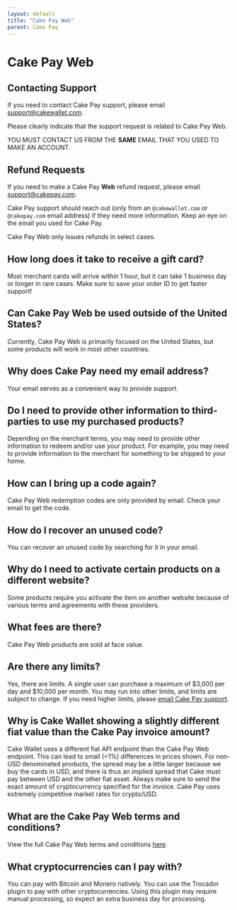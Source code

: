```yaml
---
layout: default
title: "Cake Pay Web"
parent: Cake Pay
---
```


# Cake Pay Web

## Contacting Support

If you need to contact Cake Pay support, please email [support@cakewallet.com](mailto:support@cakepay.com).

Please clearly indicate that the support request is related to Cake Pay Web.

YOU MUST CONTACT US FROM THE **SAME** EMAIL THAT YOU USED TO MAKE AN ACCOUNT.

## Refund Requests

If you need to make a Cake Pay **Web** refund request, please email [support@cakepay.com](mailto:support@cakepay.com).

Cake Pay support should reach out (only from an `@cakewallet.com` or `@cakepay.com` email address) if they need more information. Keep an eye on the email you used for Cake Pay.

Cake Pay Web only issues refunds in select cases.

## How long does it take to receive a gift card?

Most merchant cards will arrive within 1 hour, but it can take 1 business day or longer in rare cases. Make sure to save your order ID to get faster support!

## Can Cake Pay Web be used outside of the United States?

Currently, Cake Pay Web is primarily focused on the United States, but some products will work in most other countries.

## Why does Cake Pay need my email address?

Your email serves as a convenient way to provide support.

## Do I need to provide other information to third-parties to use my purchased products?

Depending on the merchant terms, you may need to provide other information to redeem and/or use your product. For example, you may need to provide information to the merchant for something to be shipped to your home.

## How can I bring up a code again?

Cake Pay Web redemption codes are only provided by email. Check your email to get the code.

## How do I recover an unused code?

You can recover an unused code by searching for it in your email.

## Why do I need to activate certain products on a different website?

Some products require you activate the item on another website because of various terms and agreements with these providers.

## What fees are there?

Cake Pay Web products are sold at face value.

## Are there any limits?

Yes, there are limits. A single user can purchase a maximum of $3,000 per day and $10,000 per month. You may run into other limits, and limits are subject to change. If you need higher limits, please [email Cake Pay support](mailto:support@cakepay.com).

## Why is Cake Wallet showing a slightly different fiat value than the Cake Pay invoice amount?

Cake Wallet uses a different fiat API endpoint than the Cake Pay Web endpoint. This can lead to small (<1%) differences in prices shown. For non-USD denominated products, the spread may be a little larger because we buy the cards in USD, and there is thus an implied spread that Cake must pay between USD and the other fiat asset. Always make sure to send the exact amount of cryptocurrency specified for the invoice. Cake Pay uses extremely competitive market rates for crypto/USD.

## What are the Cake Pay Web terms and conditions?

View the full Cake Pay Web terms and conditions [here](https://cakepay.com/cakepay-web-terms.txt).

## What cryptocurrencies can I pay with?

You can pay with Bitcoin and Monero natively. You can use the Trocador plugin to pay with other cryptocurrencies. Using this plugin may require manual processing, so expect an extra business day for processing.
